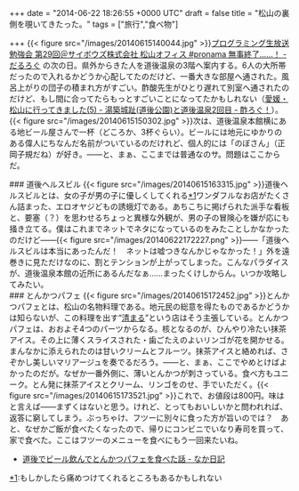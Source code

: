 
+++
date = "2014-06-22 18:26:55 +0000 UTC"
draft = false
title = "松山の裏側を覗いてきたった。"
tags = ["旅行","食べ物"]

+++
{{< figure src="/images/20140615140044.jpg"  >}}<a href="https://blog.daruyanagi.jp/entry/2014/06/16/163254">プログラミング生放送勉強会 第29回＠サイボウズ株式会社 松山オフィス #pronama 無事終了……！ - だるろぐ</a> の次の日。県外からきた人を道後温泉の3階へ案内する。6人の大所帯だったので入れるかどうか心配してたのだけど、一番大きな部屋へ通された。風呂上がりの団子の積まれ方がすごい。酢酸先生がひとり遅れて別室へ通されたのだけど、もし間に合ってたらもっとすごいことになってたかもしれない（<a href="http://blog.ch3cooh.jp/entry/20140618/1403078400">愛媛・松山に行ってきました(5) - 湯築城趾(道後公園)と道後温泉2回目 - 酢ろぐ！</a>）。{{< figure src="/images/20140615150302.jpg"  >}}次は、道後温泉本館横にある地ビール屋さんで一杯（どころか、3杯ぐらい）。ビールには地元にゆかりのある偉人にちなんだ名前がついているのだけれど、個人的には「のぼさん」（正岡子規だね）が好き。――と、まぁ、ここまでは普通なのサ。問題はここからだ。

<div class="section">
    ### 道後ヘルスビル
    {{< figure src="/images/20140615163315.jpg"  >}}道後ヘルスビルとは、女の子が男の子に優しくしてくれる<a href="#f-dd29c385" name="fn-dd29c385" title="もしかしたら痛めつけてくれるところもあるかもしれない">*1</a>ワンダフルなお店がたくさん詰まった、エロオヤジどもの誘蛾灯である。あちこちに掲げられた派手な看板と、要塞（？）を思わせるちょっと異様な外観が、男の子の冒険心を嫌が応にも掻き立てる。僕はこれまでネットでネタになっているのをみたことしかなかったのだけど――{{< figure src="/images/20140622172227.png"  >}}――「道後ヘルスビルは本当にあったんだ！　ネットは嘘つきなんかじゃなかった！」外を遠巻きに見ただけなのに、割とテンションが上がってしまった。こんなパラダイスが、道後温泉本館の近所にあるんだなぁ……まったくけしからん。いつか攻略してみたい。

</div>
<div class="section">
    ### とんかつパフェ
    {{< figure src="/images/20140615172452.jpg"  >}}とんかつパフェとは、松山の名物料理である。地元民の総意を得たものであるかどうかは知らないが、この料理を出す“<a href="http://www.tonkatsupafe.com/">清まる</a>”という店はそう主張している。とんかつパフェは、おおよそ4つのパーツからなる。核となるのが、ひんやり冷たい抹茶アイス。その上に薄くスライスされた・歯ごたえのよいリンゴが花を開かせる。まんなかに添えられたのは甘いクリームとフルーツ。抹茶アイスと絡めれば、さぞかし美しいマリアージュを奏でるだろう。――と、まぁ、ここでやめとけばよかったのだが。なぜか一番外側に、薄いとんかつが刺さっている。食べ方もユニーク。とん発に抹茶アイスとクリーム、リンゴをのせ、手でいただく。{{< figure src="/images/20140615173521.jpg"  >}}これで、お値段は800円。味はと言えば――まずくはないと思う。けれど、とってもおいしいかと問われれば、返答に窮してしまう。ぶっちゃけ、フツーに別々に食った方が旨いのでは？　あと、なぜかご飯が食べたくなったので、帰りにコンビニでいなり寿司を買って、家で食べた。ここはフツーのメニューを食べにもう一回来たいね。

<ul>
<li><a href="http://nakaji.hatenablog.com/entry/2014/06/20/073000">道後でビール飲んでとんかつパフェを食べた話 - なか日記</a></li>
</ul>
</div><div class="footnote">
<a href="#fn-dd29c385" name="f-dd29c385" class="footnote-number">*1</a><span class="footnote-delimiter">:</span><span class="footnote-text">もしかしたら痛めつけてくれるところもあるかもしれない</span>
</div>

